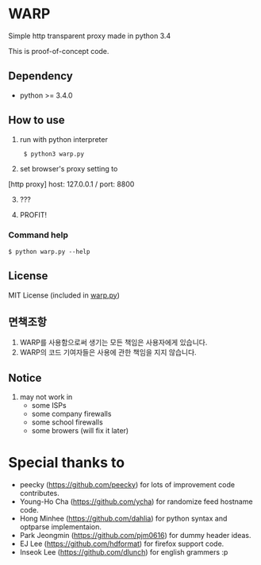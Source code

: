 WARP
====

Simple http transparent proxy made in python 3.4

This is proof-of-concept code.


## Dependency
* python >= 3.4.0

## How to use
1. run with python interpreter

        $ python3 warp.py

2. set browser's proxy setting to 

 [http proxy] host: 127.0.0.1 / port: 8800

3. ???

4. PROFIT!

### Command help

    $ python warp.py --help

## License
MIT License (included in [warp.py](warp.py))

## 면책조항
1. WARP를 사용함으로써 생기는 모든 책임은 사용자에게 있습니다.
2. WARP의 코드 기여자들은 사용에 관한 책임을 지지 않습니다.

## Notice
1. may not work in
   * some ISPs
   * some company firewalls
   * some school firewalls
   * some browers (will fix it later)

# Special thanks to
* peecky (https://github.com/peecky) for lots of improvement code contributes.
* Young-Ho Cha (https://github.com/ycha) for randomize feed hostname code.
* Hong Minhee (https://github.com/dahlia) for python syntax and optparse implementaion.
* Park Jeongmin (https://github.com/pjm0616) for dummy header ideas.
* EJ Lee (https://github.com/hdformat) for firefox support code.
* Inseok Lee (https://github.com/dlunch) for english grammers :p
